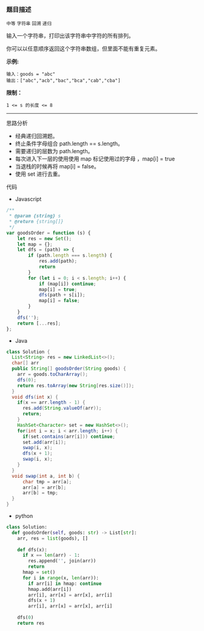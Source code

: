 ### 题目描述

`中等` `字符串` `回溯` `递归`

输入一个字符串，打印出该字符串中字符的所有排列。

你可以以任意顺序返回这个字符串数组，但里面不能有重复元素。

**示例:**

```
输入：goods = "abc"
输出：["abc","acb","bac","bca","cab","cba"]
```

**限制：**

```
1 <= s 的长度 <= 8
```

---

思路分析

- 经典递归回溯题。
- 终止条件字母组合 path.length == s.length。
- 需要递归的层数为 path.length。
- 每次进入下一层的使用使用 map 标记使用过的字母 ，map[i] = true
- 当退栈的时候再将 map[i] = false。
- 使用 set 进行去重。

代码

- Javascript

```javascript
/**
 * @param {string} s
 * @return {string[]}
 */
var goodsOrder = function (s) {
    let res = new Set();
    let map = {};
    let dfs = (path) => {
        if (path.length === s.length) {
            res.add(path);
            return
        }
        for (let i = 0; i < s.length; i++) {
            if (map[i]) continue;
            map[i] = true;
            dfs(path + s[i]);
            map[i] = false;
        }
    }
    dfs('');
    return [...res];
};
```

- Java

```java
class Solution {
  List<String> res = new LinkedList<>();
  char[] arr
  public String[] goodsOrder(String goods) {
    arr = goods.toCharArray();
    dfs(0);
    return res.toArray(new String[res.size()]);
  }
  void dfs(int x) {
    if(x == arr.length - 1) {
      res.add(String.valueOf(arr));
      return;
    }
    HashSet<Character> set = new HashSet<>();
    for(int i = x; i < arr.length; i++) {
      if(set.contains(arr[i])) continue;
      set.add(arr[i]);
      swap(i, x);                   
      dfs(x + 1);                      
      swap(i, x);
    }
  }
  void swap(int a, int b) {
      char tmp = arr[a];
      arr[a] = arr[b];
      arr[b] = tmp;
  }
}
```

- python

```python
class Solution:
  def goodsOrder(self, goods: str) -> List[str]:
    arr, res = list(goods), []
    
    def dfs(x):
      if x == len(arr) - 1:
        res.append('', join(arr))
        return
      hmap = set()
      for i in range(x, len(arr)):
        if arr[i] in hmap: continue
        hmap.add(arr[i])
        arr[i], arr[x] = arr[x], arr[i] 
        dfs(x + 1)      
        arr[i], arr[x] = arr[x], arr[i] 
        
    dfs(0)
    return res

```



